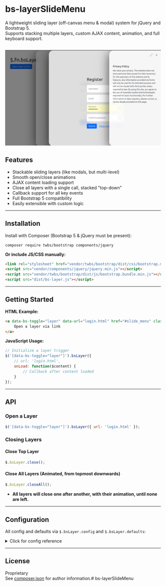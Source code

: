 # bs-layerSlideMenu

A lightweight sliding layer (off-canvas menu & modal) system for jQuery and Bootstrap 5.  
Supports stacking multiple layers, custom AJAX content, animation, and full keyboard support.

![](demo/img.png)
---

## Features

- Stackable sliding layers (like modals, but multi-level)
- Smooth open/close animations
- AJAX content loading support
- Close all layers with a single call, stacked "top-down"
- Callback support for all key events
- Full Bootstrap 5 compatibility
- Easily extensible with custom logic

---

## Installation

Install with Composer (Bootstrap 5 & jQuery must be present):

```
composer require twbs/bootstrap components/jquery
```

**Or include JS/CSS manually:**

```html
<link rel="stylesheet" href="vendor/twbs/bootstrap/dist/css/bootstrap.min.css">
<script src="vendor/components/jquery/jquery.min.js"></script>
<script src="vendor/twbs/bootstrap/dist/js/bootstrap.bundle.min.js"></script>
<script src="dist/bs-layer.js"></script>
```

---

## Getting Started

**HTML Example:**

```html
<a data-bs-toggle="layer" data-url="login.html" href="#slide_menu" class="btn btn-primary">
    Open a layer via link
</a>
```

**JavaScript Usage:**

```javascript
// Initialize a layer trigger
$('[data-bs-toggle="layer"]').bsLayer({
    // url: 'login.html',
    onLoad: function($content) {
        // Callback after content loaded
    }
});
```

---

## API

### Open a Layer

```javascript
$('[data-bs-toggle="layer"]').bsLayer({ url: 'login.html' });
```

### Closing Layers

#### Close Top Layer

```javascript
$.bsLayer.close();
```

#### Close All Layers (Animated, from topmost downwards)

```javascript
$.bsLayer.closeAll();
```

- **All layers will close one after another, with their animation, until none are left.**

---

## Configuration

All config and defaults via `$.bsLayer.config` and `$.bsLayer.defaults`:

<details>
<summary>Click for config reference</summary>

```js
$.bsLayer = {
    config: {
        distanceBetweenLayers: 100,     // px distance offset (visually stacks)
        animationDuration: 400,         // ms, animation duration
        zIndexStart: 1050,              // base z-index
        parent: 'body'                  // where layers will be appended
    },
    defaults: {
        width: undefined,               // custom width
        backdrop: 'static',             // show backdrop
        url: null,                      // load AJAX url
        closeable: true,                // show close control
        queryParams(params) { return params; },  // param processing on AJAX
        onAll: function(eventName, ...args) {},  // global event callback
        onLoad: function($content) {},
        onShow: function($layer) {},
        onShown: function($layer) {},
        onHide: function() {},
        onHidden: function() {}
    },
    ...
};
```
</details>

---

## License

Proprietary  
See [composer.json](composer.json) for author information.# bs-layerSlideMenu

